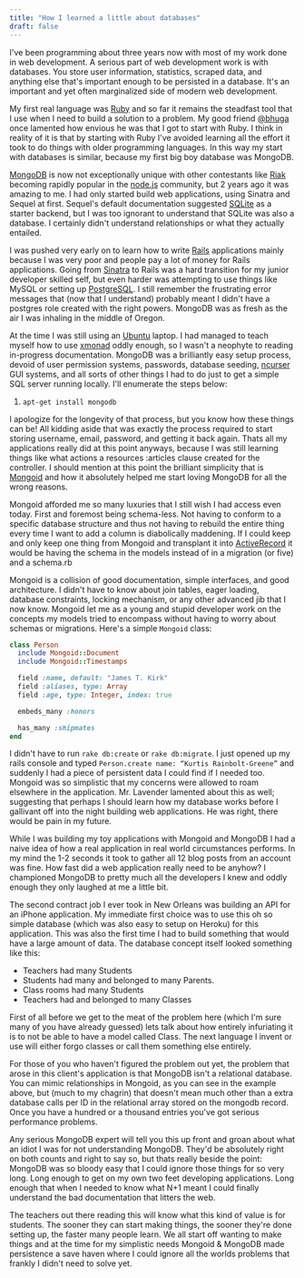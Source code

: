 ```yaml
---
title: "How I learned a little about databases"
draft: false
---
```


I've been programming about three years now with most of my work done in web development. A serious part of web development work is with databases. You store user information, statistics, scraped data, and anything else that's important enough to be persisted in a database. It's an important and yet often marginalized side of modern web development.

My first real language was [Ruby][RUBY] and so far it remains the steadfast tool that I use when I need to build a solution to a problem. My good friend [@bhuga][BHUGA] once lamented how envious he was that I got to start with Ruby. I think in reality of it is that by starting with Ruby I've avoided learning all the effort it took to do things with older programming languages. In this way my start with databases is similar, because my first big boy database was MongoDB.

[MongoDB][MONGODB] is now not exceptionally unique with other contestants like [Riak][RIAK] becoming rapidly popular in the [node.js][NODEJS] community, but 2 years ago it was amazing to me. I had only started build web applications, using Sinatra and Sequel at first. Sequel's default documentation suggested [SQLite][SQLITE] as a starter backend, but I was too ignorant to understand that SQLite was also a database. I certainly didn't understand relationships or what they actually entailed.

I was pushed very early on to learn how to write [Rails][RAILS] applications mainly because I was very poor and people pay a lot of money for Rails applications. Going from [Sinatra][SINATRA] to Rails was a hard transition for my junior developer skilled self, but even harder was attempting to use things like MySQL or setting up [PostgreSQL][POSTGRESQL]. I still remember the frustrating error messages that (now that I understand) probably meant I didn't have a postgres role created with the right powers. MongoDB was as fresh as the air I was inhaling in the middle of Oregon.

At the time I was still using an [Ubuntu][UBUNTU] laptop. I had managed to teach myself how to use [xmonad][XMONAD] oddly enough, so I wasn't a neophyte to reading in-progress documentation. MongoDB was a brilliantly easy setup process, devoid of user permission systems, passwords, database seeding, [ncurser][NCURSER] GUI systems, and all sorts of other things I had to do just to get a simple SQL server running locally. I'll enumerate the steps below:

  1. `apt-get install mongodb`

I apologize for the longevity of that process, but you know how these things can be! All kidding aside that was exactly the process required to start storing username, email, password, and getting it back again. Thats all my applications really did at this point anyways, because I was still learning things like what actions a resources :articles clause created for the controller. I should mention at this point the brilliant simplicity that is [Mongoid][MONGOID] and how it absolutely helped me start loving MongoDB for all the wrong reasons.

Mongoid afforded me so many luxuries that I still wish I had access even today. First and foremost being schema-less. Not having to conform to a specific database structure and thus not having to rebuild the entire thing every time I want to add a column is diabolically maddening. If I could keep and only keep one thing from Mongoid and transplant it into [ActiveRecord][ACTIVERECORD] it would be having the schema in the models instead of in a migration (or five) and a schema.rb

Mongoid is a collision of good documentation, simple interfaces, and good architecture. I didn't have to know about join tables, eager loading, database constraints, locking mechanism, or any other advanced jib that I now know. Mongoid let me as a young and stupid developer work on the concepts my models tried to encompass without having to worry about schemas or migrations. Here's a simple `Mongoid` class:

```ruby
class Person
  include Mongoid::Document
  include Mongoid::Timestamps

  field :name, default: "James T. Kirk"
  field :aliases, type: Array
  field :age, type: Integer, index: true

  embeds_many :honors

  has_many :shipmates
end
```

I didn't have to run `rake db:create` or `rake db:migrate`. I just opened up my rails console and typed `Person.create name: “Kurtis Rainbolt-Greene”` and suddenly I had a piece of persistent data I could find if I needed too. Mongoid was so simplistic that my concerns were allowed to roam elsewhere in the application. Mr. Lavender lamented about this as well; suggesting that perhaps I should learn how my database works before I gallivant off into the night building web applications. He was right, there would be pain in my future.

While I was building my toy applications with Mongoid and MongoDB I had a naive idea of how a real application in real world circumstances performs. In my mind the 1-2 seconds it took to gather all 12 blog posts from an account was fine. How fast did a web application really need to be anyhow? I championed MongoDB to pretty much all the developers I knew and oddly enough they only laughed at me a little bit.

The second contract job I ever took in New Orleans was building an API for an iPhone application. My immediate first choice was to use this oh so simple database (which was also easy to setup on Heroku) for this application. This was also the first time I had to build something that would have a large amount of data. The database concept itself looked something like this:

  - Teachers had many Students
  - Students had many and belonged to many Parents.
  - Class rooms had many Students
  - Teachers had and belonged to many Classes

First of all before we get to the meat of the problem here (which I'm sure many of you have already guessed) lets talk about how entirely infuriating it is to not be able to have a model called Class. The next language I invent or use will either forgo classes or call them something else entirely.

For those of you who haven't figured the problem out yet, the problem that arose in this client's application is that MongoDB isn't a relational database. You can mimic relationships in Mongoid, as you can see in the example above, but (much to my chagrin) that doesn't mean much other than a extra database calls per ID in the relational array stored on the mongodb record. Once you have a hundred or a thousand entries you've got serious performance problems.

Any serious MongoDB expert will tell you this up front and groan about what an idiot I was for not understanding MongoDB. They'd be absolutely right on both counts and right to say so, but thats really beside the point: MongoDB was so bloody easy that I could ignore those things for so very long. Long enough to get on my own two feet developing applications. Long enough that when I needed to know what N+1 meant I could finally understand the bad documentation that litters the web.

The teachers out there reading this will know what this kind of value is for students. The sooner they can start making things, the sooner they're done setting up, the faster many people learn. We all start off wanting to make things and at the time for my simplistic needs Mongoid & MongoDB made persistence a save haven where I could ignore all the worlds problems that frankly I didn't need to solve yet.

[RUBY]: https://www.ruby-lang.org/en/
[BHUGA]: http://bhuga.net/
[MONGODB]: http://www.mongodb.org/
[RIAK]: http://basho.com/riak/
[NODEJS]: http://nodejs.org/
[SQLITE]: http://www.sqlite.org/
[RAILS]: http://rubyonrails.org/
[SINATRA]: http://www.sinatrarb.com/
[POSTGRESQL]: http://www.postgresql.org/
[UBUNTU]: http://www.ubuntu.com/
[XMONAD]: http://xmonad.org/
[NCURSER]: http://www.gnu.org/software/ncurses/
[MONGOID]: http://mongoid.org/en/mongoid/index.html
[ACTIVERECORD]: http://api.rubyonrails.org/classes/ActiveRecord/Base.html
